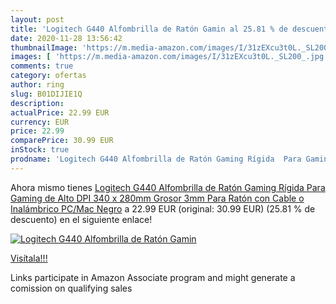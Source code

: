 ```yaml
---
layout: post
title: 'Logitech G440 Alfombrilla de Ratón Gamin al 25.81 % de descuento'
date: 2020-11-28 13:56:42
thumbnailImage: 'https://m.media-amazon.com/images/I/31zEXcu3t0L._SL200_.jpg'
images: [ 'https://m.media-amazon.com/images/I/31zEXcu3t0L._SL200_.jpg' ]
comments: true
category: ofertas
author: ring
slug: B01DIJIE1Q
description:
actualPrice: 22.99 EUR
currency: EUR
price: 22.99
comparePrice: 30.99 EUR
inStock: true
prodname: 'Logitech G440 Alfombrilla de Ratón Gaming Rígida  Para Gaming de Alto DPI  340 x 280mm  Grosor 3mm  Para Ratón con Cable o Inalámbrico PC/Mac   Negro'
---
```


Ahora mismo tienes [Logitech G440 Alfombrilla de Ratón Gaming Rígida  Para Gaming de Alto DPI  340 x 280mm  Grosor 3mm  Para Ratón con Cable o Inalámbrico PC/Mac   Negro](https://www.amazon.es/dp/B01DIJIE1Q/?tag=tolees-21) a 22.99 EUR (original: 30.99 EUR) (25.81 %  de descuento) en el siguiente enlace!

[![Logitech G440 Alfombrilla de Ratón Gamin](https://m.media-amazon.com/images/I/31zEXcu3t0L._SL200_.jpg)](https://www.amazon.es/dp/B01DIJIE1Q/?tag=tolees-21)

[Visítala!!!](https://www.amazon.es/dp/B01DIJIE1Q/?tag=tolees-21)

Links participate in Amazon Associate program and might generate a comission on qualifying sales
